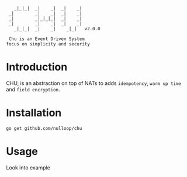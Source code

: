 ```
   _|_|_|  _|    _|  _|    _|
 _|        _|    _|  _|    _|
 _|        _|_|_|_|  _|    _|
 _|        _|    _|  _|    _|
   _|_|_|  _|    _|    _|_|   v2.0.0

 Chu is an Event Driven System
focus on simplicity and security
```

# Introduction

CHU, is an abstraction on top of NATs to adds `idempotency`, `warm up time` and `field encryption`.

# Installation

```
go get github.com/nulloop/chu
```

# Usage

Look into example
